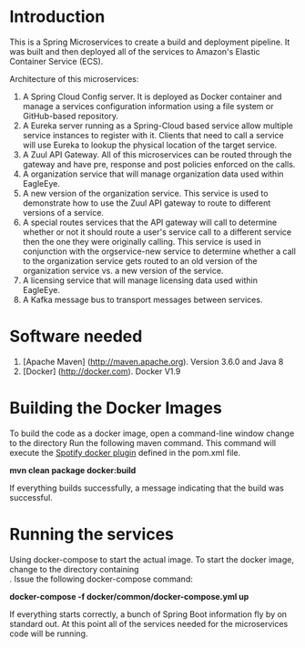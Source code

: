 # Introduction
This is a Spring Microservices to create a build and deployment pipeline. It was built and then deployed all of the services to Amazon's Elastic Container Service (ECS).

Architecture of this microservices:

1.  A Spring Cloud Config server. It is deployed as Docker container and manage a services configuration information using a file system or GitHub-based repository.
2.  A Eureka server running as a Spring-Cloud based service allow multiple service instances to register with it.  Clients that need to call a service will use Eureka to lookup the physical location of the target service.
3.  A Zuul API Gateway.  All of this microservices can be routed through the gateway and have pre, response and
post policies enforced on the calls.
4.  A organization service that will manage organization data used within EagleEye.
5.  A new version of the organization service.  This service is used to demonstrate how to use the Zuul API gateway to route to different versions of a service.
6.  A special routes services that the API gateway will call to determine whether or not it should route a user's service call to a different service then the one they were originally calling.  This service is used in conjunction with the orgservice-new service to determine whether a call to the organization service gets routed to an old version of the organization service vs. a new version of the service.
7.  A licensing service that will manage licensing data used within EagleEye.
8.  A Kafka message bus to transport messages between services.


# Software needed
1.	[Apache Maven] (http://maven.apache.org). Version 3.6.0 and Java 8
2.	[Docker] (http://docker.com). Docker V1.9
# Building the Docker Images 
To build the code as a docker image, open a command-line window change to the directory 
Run the following maven command.  This command will execute the [Spotify docker plugin](https://github.com/spotify/docker-maven-plugin) defined in the pom.xml file.  

   **mvn clean package docker:build**

If everything builds successfully, a message indicating that the build was successful.

# Running the services 
Using docker-compose to start the actual image.  To start the docker image,
change to the directory containing  
.  Issue the following docker-compose command:

   **docker-compose -f docker/common/docker-compose.yml up**

If everything starts correctly, a bunch of Spring Boot information fly by on standard out.  At this point all of the services needed for the microservices code will be running.
